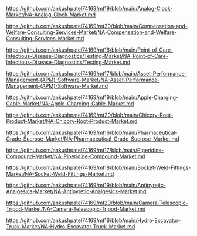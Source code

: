 <p><a href="https://github.com/ankushpatel74169/mt19/blob/main/Analog-Clock-Market/NA-Analog-Clock-Market.md">https://github.com/ankushpatel74169/mt19/blob/main/Analog-Clock-Market/NA-Analog-Clock-Market.md</a></p><p><a href="https://github.com/ankushpatel74169/mt20/blob/main/Compensation-and-Welfare-Consulting-Services-Market/NA-Compensation-and-Welfare-Consulting-Services-Market.md">https://github.com/ankushpatel74169/mt20/blob/main/Compensation-and-Welfare-Consulting-Services-Market/NA-Compensation-and-Welfare-Consulting-Services-Market.md</a></p><p><a href="https://github.com/ankushpatel74169/mt16/blob/main/Point-of-Care-Infectious-Disease-Diagnostics/Testing-Market/NA-Point-of-Care-Infectious-Disease-Diagnostics/Testing-Market.md">https://github.com/ankushpatel74169/mt16/blob/main/Point-of-Care-Infectious-Disease-Diagnostics/Testing-Market/NA-Point-of-Care-Infectious-Disease-Diagnostics/Testing-Market.md</a></p><p><a href="https://github.com/ankushpatel74169/mt17/blob/main/Asset-Performance-Management-(APM)-Software-Market/NA-Asset-Performance-Management-(APM)-Software-Market.md">https://github.com/ankushpatel74169/mt17/blob/main/Asset-Performance-Management-(APM)-Software-Market/NA-Asset-Performance-Management-(APM)-Software-Market.md</a></p><p><a href="https://github.com/ankushpatel74169/mt19/blob/main/Apple-Charging-Cable-Market/NA-Apple-Charging-Cable-Market.md">https://github.com/ankushpatel74169/mt19/blob/main/Apple-Charging-Cable-Market/NA-Apple-Charging-Cable-Market.md</a></p><p><a href="https://github.com/ankushpatel74169/mt20/blob/main/Chicory-Root-Product-Market/NA-Chicory-Root-Product-Market.md">https://github.com/ankushpatel74169/mt20/blob/main/Chicory-Root-Product-Market/NA-Chicory-Root-Product-Market.md</a></p><p><a href="https://github.com/ankushpatel74169/mt16/blob/main/Pharmaceutical-Grade-Sucrose-Market/NA-Pharmaceutical-Grade-Sucrose-Market.md">https://github.com/ankushpatel74169/mt16/blob/main/Pharmaceutical-Grade-Sucrose-Market/NA-Pharmaceutical-Grade-Sucrose-Market.md</a></p><p><a href="https://github.com/ankushpatel74169/mt17/blob/main/Piperidine-Compound-Market/NA-Piperidine-Compound-Market.md">https://github.com/ankushpatel74169/mt17/blob/main/Piperidine-Compound-Market/NA-Piperidine-Compound-Market.md</a></p><p><a href="https://github.com/ankushpatel74169/mt18/blob/main/Socket-Weld-Fittings-Market/NA-Socket-Weld-Fittings-Market.md">https://github.com/ankushpatel74169/mt18/blob/main/Socket-Weld-Fittings-Market/NA-Socket-Weld-Fittings-Market.md</a></p><p><a href="https://github.com/ankushpatel74169/mt19/blob/main/Antipyretic-Analgesics-Market/NA-Antipyretic-Analgesics-Market.md">https://github.com/ankushpatel74169/mt19/blob/main/Antipyretic-Analgesics-Market/NA-Antipyretic-Analgesics-Market.md</a></p><p><a href="https://github.com/ankushpatel74169/mt20/blob/main/Camera-Telescopic-Tripod-Market/NA-Camera-Telescopic-Tripod-Market.md">https://github.com/ankushpatel74169/mt20/blob/main/Camera-Telescopic-Tripod-Market/NA-Camera-Telescopic-Tripod-Market.md</a></p><p><a href="https://github.com/ankushpatel74169/mt16/blob/main/Hydro-Excavator-Truck-Market/NA-Hydro-Excavator-Truck-Market.md">https://github.com/ankushpatel74169/mt16/blob/main/Hydro-Excavator-Truck-Market/NA-Hydro-Excavator-Truck-Market.md</a></p>
